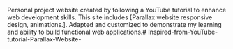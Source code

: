 Personal project website created by following a YouTube tutorial to enhance web development skills. This site includes [Parallax website responsive design, animations.]. Adapted and customized to demonstrate my learning and ability to build functional web applications.# Inspired-from-YouTube-tutorial-Parallax-Website-
